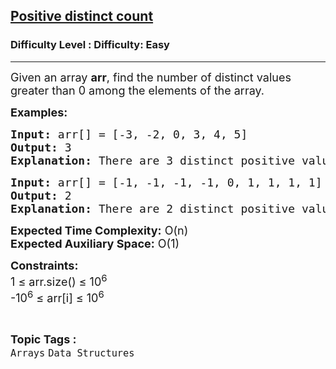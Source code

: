 <h2><a href="https://www.geeksforgeeks.org/problems/absolute-distinct-count5118/1?page=5&sortBy=latest">Positive distinct count</a></h2><h3>Difficulty Level : Difficulty: Easy</h3><hr><div class="problems_problem_content__Xm_eO"><p><span style="font-size: 18px;">Given an array <strong>arr</strong>, find the number of distinct values greater than 0 among the elements of the array.&nbsp;</span></p>
<p><span style="font-size: 18px;"><strong>Examples:</strong></span></p>
<pre><span style="font-size: 18px;"><strong>Input: </strong>arr[] = [-3, -2, 0, 3, 4, 5]
<strong>Output:</strong> 3
<strong>Explanation:</strong> There are 3 distinct positive values among the elements of this array, i.e. 3, 4 and 5.</span></pre>
<pre><span style="font-size: 18px;"><strong>Input: </strong>arr[] = [-1, -1, -1, -1, 0, 1, 1, 1, 1]
<strong>Output:</strong> 2
<strong>Explanation:</strong> There are 2 distinct positive values among the elements of this array, i.e. 0 and 1.</span></pre>
<p><span style="font-size: 18px;"><strong>Expected Time Complexity:</strong> O(n)<br><strong>Expected Auxiliary Space:</strong>&nbsp;O(1)</span></p>
<p><span style="font-size: 18px;"><strong>Constraints:</strong><br>1 ≤ arr.size() ≤ 10<sup>6</sup><br>-10<sup>6</sup>&nbsp;≤ arr[i] ≤ 10<sup>6</sup></span></p></div><br><p><span style=font-size:18px><strong>Topic Tags : </strong><br><code>Arrays</code>&nbsp;<code>Data Structures</code>&nbsp;